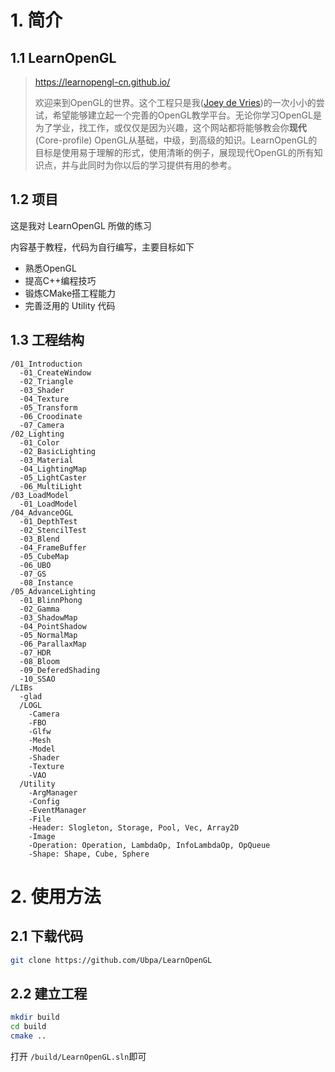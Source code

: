 # 1. 简介

## 1.1 LearnOpenGL

>https://learnopengl-cn.github.io/
>
>欢迎来到OpenGL的世界。这个工程只是我([Joey de Vries](http://joeydevries.com/))的一次小小的尝试，希望能够建立起一个完善的OpenGL教学平台。无论你学习OpenGL是为了学业，找工作，或仅仅是因为兴趣，这个网站都将能够教会你**现代**(Core-profile) OpenGL从基础，中级，到高级的知识。LearnOpenGL的目标是使用易于理解的形式，使用清晰的例子，展现现代OpenGL的所有知识点，并与此同时为你以后的学习提供有用的参考。

## 1.2 项目

这是我对 LearnOpenGL 所做的练习

内容基于教程，代码为自行编写，主要目标如下

- 熟悉OpenGL
- 提高C++编程技巧
- 锻炼CMake搭工程能力
- 完善泛用的 Utility 代码

## 1.3 工程结构

```
/01_Introduction
  -01_CreateWindow
  -02_Triangle
  -03_Shader
  -04_Texture
  -05_Transform
  -06_Croodinate
  -07_Camera
/02_Lighting
  -01_Color
  -02_BasicLighting
  -03_Material
  -04_LightingMap
  -05_LightCaster
  -06_MultiLight
/03_LoadModel
  -01_LoadModel
/04_AdvanceOGL
  -01_DepthTest
  -02_StencilTest
  -03_Blend
  -04_FrameBuffer
  -05_CubeMap
  -06_UBO
  -07_GS
  -08_Instance
/05_AdvanceLighting
  -01_BlinnPhong
  -02_Gamma
  -03_ShadowMap
  -04_PointShadow
  -05_NormalMap
  -06_ParallaxMap
  -07_HDR
  -08_Bloom
  -09_DeferedShading
  -10_SSAO
/LIBs
  -glad
  /LOGL
    -Camera
    -FBO
    -Glfw
    -Mesh
    -Model
    -Shader
    -Texture
    -VAO
  /Utility
    -ArgManager
    -Config
    -EventManager
    -File
    -Header: Slogleton, Storage, Pool, Vec, Array2D 
    -Image
    -Operation: Operation, LambdaOp, InfoLambdaOp, OpQueue
    -Shape: Shape, Cube, Sphere
```

# 2. 使用方法

## 2.1 下载代码

```bash
git clone https://github.com/Ubpa/LearnOpenGL
```

## 2.2 建立工程

```bash
mkdir build
cd build
cmake ..
```

打开 `/build/LearnOpenGL.sln`即可

